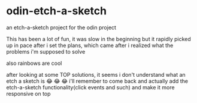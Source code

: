 # odin-etch-a-sketch

an etch-a-sketch project for the odin project

This has been a lot of fun, it was slow in the beginning but it rapidly picked up in pace after i set the plans, which came after i realized what the problems i'm supposed to solve

also rainbows are cool

after looking at some TOP solutions, it seems i don't understand what an etch a sketch is 😂 😂 😂 
i'll remember to come back and actually add the etch-a-sketch functionality(click events and such) and make it more responsive on top
